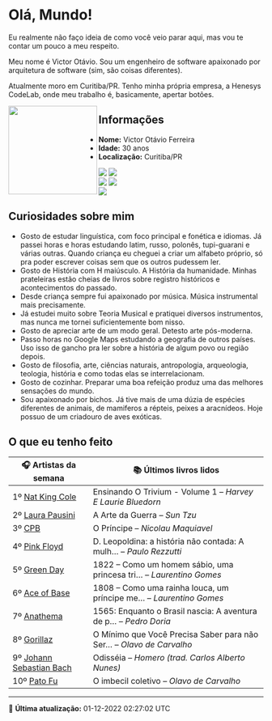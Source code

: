 # Olá, Mundo!

Eu realmente não faço ideia de como você veio parar aqui, mas vou te contar um pouco a meu respeito.

Meu nome é Victor Otávio. Sou um engenheiro de software apaixonado por arquitetura de software (sim, são coisas diferentes).

Atualmente moro em Curitiba/PR. Tenho minha própria empresa, a Henesys CodeLab, onde meu trabalho é, basicamente, apertar botões.

<img align="left" src="https://github.com/vctrtvfrrr/vctrtvfrrr/raw/master/octocat.png" alt="" width="175" />

## Informações

- **Nome:** Victor Otávio Ferreira
- **Idade:** 30 anos
- **Localização:** Curitiba/PR

[![](https://img.shields.io/badge/LinkedIn-victorotavio-blue)](https://www.linkedin.com/in/victorotavio/) [![](https://img.shields.io/badge/Twitter-@vctrtvfrrr-blue)](https://twitter.com/vctrtvfrrr)  
[![](https://img.shields.io/badge/GitHub-vctrtvfrrr-24292e)](https://github.com/vctrtvfrrr) [![](https://img.shields.io/badge/GitLab-vctrtvfrrr-ec5d16)](https://gitlab.com/vctrtvfrrr)  
[![](https://img.shields.io/badge/Email-victor@otavioferreira.com.br-red)](mailto:victor@otavioferreira.com.br)  

## Curiosidades sobre mim

-   Gosto de estudar linguística, com foco principal e fonética e idiomas. Já passei horas e horas estudando latim, russo, polonês, tupi-guarani e várias outras. Quando criança eu cheguei a criar um alfabeto próprio, só pra poder escrever coisas sem que os outros pudessem ler.
-   Gosto de História com H maiúsculo. A História da humanidade. Minhas prateleiras estão cheias de livros sobre registro históricos e acontecimentos do passado.
-   Desde criança sempre fui apaixonado por música. Música instrumental mais precisamente.
-   Já estudei muito sobre Teoria Musical e pratiquei diversos instrumentos, mas nunca me tornei suficientemente bom nisso.
-   Gosto de apreciar arte de um modo geral. Detesto arte pós-moderna.
-   Passo horas no Google Maps estudando a geografia de outros países. Uso isso de gancho pra ler sobre a história de algum povo ou região depois.
-   Gosto de filosofia, arte, ciências naturais, antropologia, arqueologia, teologia, história e como todas elas se interrelacionam.
-   Gosto de cozinhar. Preparar uma boa refeição produz uma das melhores sensações do mundo.
-   Sou apaixonado por bichos. Já tive mais de uma dúzia de espécies diferentes de animais, de mamiferos a répteis, peixes a aracnídeos. Hoje possuo de um criadouro de aves exóticas.


## O que eu tenho feito

|                            🎧 Artistas da semana                            |                      📚 Últimos livros lidos                      |
|-----------------------------------------------------------------------------|-------------------------------------------------------------------|
| 1º [Nat King Cole](https://www.last.fm/music/Nat+King+Cole)                 | Ensinando O Trivium - Volume 1	–	_Harvey E Laurie Bluedorn_         |
| 2º [Laura Pausini](https://www.last.fm/music/Laura+Pausini)                 | A Arte da Guerra	–	_Sun Tzu_                                        |
| 3º [CPB](https://www.last.fm/music/CPB)                                     | O Príncipe	–	_Nicolau Maquiavel_                                    |
| 4º [Pink Floyd](https://www.last.fm/music/Pink+Floyd)                       | D. Leopoldina: a história não contada: A mulh…	–	_Paulo Rezzutti_   |
| 5º [Green Day](https://www.last.fm/music/Green+Day)                         | 1822 – Como um homem sábio, uma princesa tri…	–	_Laurentino Gomes_  |
| 6º [Ace of Base](https://www.last.fm/music/Ace+of+Base)                     | 1808 – Como uma rainha louca, um príncipe me…	–	_Laurentino Gomes_  |
| 7º [Anathema](https://www.last.fm/music/Anathema)                           | 1565: Enquanto o Brasil nascia: A aventura de p…	–	_Pedro Doria_    |
| 8º [Gorillaz](https://www.last.fm/music/Gorillaz)                           | O Mínimo que Você Precisa Saber para não Ser…	–	_Olavo de Carvalho_ |
| 9º [Johann Sebastian Bach](https://www.last.fm/music/Johann+Sebastian+Bach) | Odisséia	–	_Homero (trad. Carlos Alberto Nunes)_                    |
| 10º [Pato Fu](https://www.last.fm/music/Pato+Fu)                            | O imbecil coletivo	–	_Olavo de Carvalho_                            |


---

🚀 **Última atualização:** 01-12-2022 02:27:02 UTC